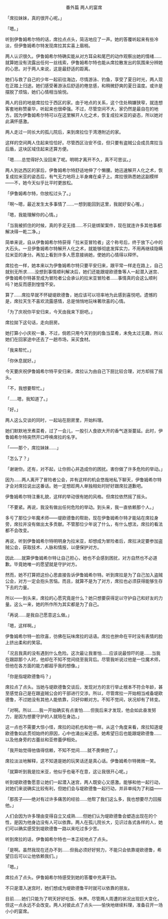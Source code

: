 <p align="center">番外篇 两人的宴席</p>

「席拉妹妹，真的很开心呢。」

「嗯。」

听到伊鲁姆希尔特的话，席拉点点头，简洁地应了一声。她的答覆听起来有些冷淡，但伊鲁姆希尔特发现席拉其实喜上眉梢。

两人认识很久。伊鲁姆希尔特确实能从对方耳朵和尾巴的动作观察出她的情绪……就算她没有流露出任何一丝线索，伊鲁姆希尔特也能从席拉散发出的氛围来分辨她的心思。对于两人来说，这是最舒适的距离。

她们与救了自己的少年一起前往海边，尽情游泳、钓鱼，享受了夏日时光，两人现在正踏上归途。她们感受著游泳后舒适的倦怠感，和稍微舒爽的夏日温度。或许是摆脱了烦恼，她们心情相当愉悦。

两人的目的地是席拉位于西区的家。由于地点的关系，这个住处稍嫌狭窄，就连想客套地称赞豪华，听起来也很牵强。不过，尽管空间不大，家仍然是最自在的地方。因为伊鲁姆希尔特可以在这里解开人化之术，恢复成拉米亚的姿态，所以她对此满怀感激。

两人走过一同长大的孤儿院后，来到席拉位于湾港附近的家。

这样的空间两人住起来恰恰好。尽管西区治安不佳，但只要有盗贼公会成员席拉当后盾，这块区域住起来还算方便。

「嗯……总觉得好久没回来了呢。明明才离开不久，真不可思议。」

两人到达西区的家后，伊鲁姆希尔特舒适地伸了个懒腰。她迅速解开人化之术，恢复成拉米亚的姿态后，有气无力地将上半身瘫在桌子上。席拉很熟悉她这副模样——不，她今天似乎比平时更放松。

「伊鲁姆希尔特，你放松过头了。」

「啊～嗯，最近发生太多事情了……一想到能回到这里，我就好安心喔。」

「嗯，我能理解你的心情。」

「当我被抓住的时候，真的手足无措……不只是绑架案件，现在就连许多其他事都解决得一乾二净。」

简单来说，自从伊鲁姆希尔特获得「拉米亚冒险者」这个称号后，终于放下心中的大石头。一旦伊鲁姆希尔特解开人化之术，就能够彻底发挥实力，不用再继续隐瞒拉米亚的身分。再加上看到许多人愿意接纳她，使她的心情得以释怀。

席拉也一样，她本来以为伊鲁姆希尔特只要平安归来，跟平常一样走在路上，自己就别无所求……没想到事情顺利解决后，她们还能跟堤欧德鲁等人一起潜入迷宫、伊鲁姆希尔特甚至成为冒险者公会承认的拉米亚冒险者……事情真的会这么顺利吗？她反而感到惶惶不安。

算了……席拉早就不怀疑堤欧德鲁，她应该可以坦率地为此感到喜悦吧。遗憾的是，席拉天生不喜欢流露感情，总是悄悄地玩味著欣喜的心情。

「为了庆祝你平安归来，今天由我来下厨吧。」

席拉拋下这句话，走向厨房。

她打算小小庆祝一番，不过，倘若只用今天钓到的鱼当菜肴，未免太过无趣，所以她们在回家途中还去了一趟市场，采买食材。

「我来帮忙。」

「你休息就好。」

今天要庆祝伊鲁姆希尔特平安归来，席拉认为由自己下厨比较合理，对方却摇了摇头。

「不，我想要帮忙。」

「……嗯，我知道了。」

「好。」

两人这么交谈的同时，一起站在厨房里，开始料理。

她们默默地烹煮菜肴，过了一会儿，一股引人食欲大开的香气逐渐蔓延。此时，伊鲁姆希尔特突然开口呼唤席拉的名字。

「——那个，席拉妹妹……」

「怎么了？」

「谢谢你。还有，对不起，让你担心并造成你的困扰。害你做了许多危险的举动。」

因为……两人离开了冒险者公会，并有这样的机会悠哉地私下聊天，伊鲁姆希尔特才会对席拉说出这番话。她一定想趁两人单独相处时好好跟席拉道歉吧。

伊鲁姆希尔特注重礼貌，这样的举动很有她的风格。但席拉依然摇了摇头。

「不要紧。再说，我没有做出任何危险的举动。到头来，我一直依赖那个人。」

多亏了那位少年魔术师——堤欧德鲁的帮助，现在伊鲁姆希尔特才能站在席拉身旁，席拉并没有做出太多贡献。不管那位少年说了什么，有什么想法，席拉的看法都不会改变。

再说，听到伊鲁姆希尔特明明身为拉米亚，却想成为冒险者后，席拉决定要参加盗贼公会，获取技术、人脉和情报，以便保护对方。

因此……就算伊鲁姆希尔特让自己担心，她也不会感到困扰，对方自然也不必道歉。毕竟她唯一的愿望就是守护对方。

然而，她不打算把这份心思直接告诉伊鲁姆希尔特。听到席拉是为了自己加入盗贼公会，对方一定会抱头苦恼。而且，就算不是为了对方，席拉也必须获得能够生存下去的力量。

所以——到头来，席拉的心愿究竟是什么？她只想要获得足以守护自己和好友的力量。这么一来，她的所作所为其实都是为了自己。

「再说……是我自己愿意这么做。」

「嗯，这样啊。」

伊鲁姆希尔特一脸欣喜，彷佛在玩味席拉的话语。席拉也拚命在平时没有表情的脸上挤出柔和的笑容。

「况且我真的没有遇到什么危险。这次最让我害怕……应该说最惊吓的是……当我在跟踪那个人时，他却在不知不觉间绕至我背后。尽管我听说过他是一位魔术师，但他在各方面的能力都超乎我的想像。」

「你是指堤欧德鲁吗？」

席拉点了点头。当她与堤欧德鲁交谈后，发现对方的言行举止根本不符合年龄，甚至感觉自己是在跟盗贼公会的干部进行交涉。所以，尽管席拉一开始相当戒备堤欧德鲁，不过她没有其他人能依靠，只好仰赖对方。不知不觉间，状况却有了转变。

「对啊。所以……我一开始确实有点害怕……但我后来才发现，他会如此奋发努力，是因为想要守护的人就陪在身边。」

这一点也不需要大惊小怪，席拉的动机也和他一样。从这个角度来看，席拉知道堤欧德鲁如此贯彻始终的原因，心中也涌出亲近感。她希望日后也能跟堤欧德鲁……以及他身旁的古蕾丝和亚修蕾伊相处。

「我开始觉得他值得信赖，不知不觉间……就不畏惧他了。」

席拉淡淡地解释，这不知道是她的玩笑话还是真心话。伊鲁姆希尔特微微一笑。

「就算听到我是拉米亚，他似乎也毫不在意，这让我很开心呢。」

听到堤欧德鲁愿意让她们一起潜入迷宫，两人既安心又感激。能够和他一起行动，对她们来说确实比较有利，但她们会与堤欧德鲁一起行动，并非单纯为了利益——

「那孩子——绝对有过许多痛苦的经验……他帮了我们这么多，我也想要尽力回报他。」

人们会因为许多理由变得自立又成熟……但她们认为堤欧德鲁会塑造出现在的个性，是因为他身边没有人可以依靠。两人在孤儿院长大，见识过各式各样的人，她们可以确实感受到堤欧德鲁一路以来吃过多少苦。

听到席拉的话，伊鲁姆希尔特也一本正经地点了点头。

「是啊。虽然我现在还办不到……但我必须好好努力，不能只会依靠堤欧德鲁，希望日后可以让他依赖我们。」

「嗯。」

席拉点了点头。伊鲁姆希尔特感受到她的答覆中充满干劲。

不只是潜入迷宫时，她们想成为堤欧德鲁平时就可以依靠的朋友。

目前……她们只能为了明天好好吃饭、休养。尽管两人周遭的状况出现巨大变化，但这一点永远不会改变。两人对彼此点了点头——愉快地继续料理，准备召开一场小小的宴席。

